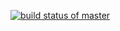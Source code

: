 [![build status of master](https://travis-ci.org/DEEP2925/TRIANGLE567.svg?branch=master)](https://travis-ci.org/DEEP2925/TRIANGLE567)
